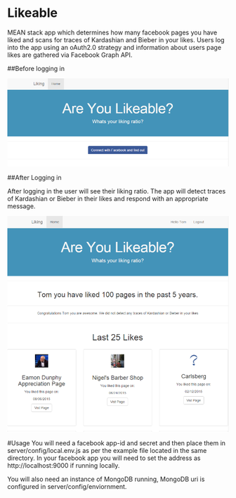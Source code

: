 # Likeable
MEAN stack app which determines how many facebook pages you have liked and scans for traces of Kardashian and Bieber in your likes. Users log into the app using an oAuth2.0 strategy and information about users page likes are gathered via Facebook Graph API.

##Before logging in

![Alt text](client/assets/images/loggedout.png?raw=true "logged out")

##After Logging in

After logging in the user will see their liking ratio. The app will detect traces of Kardashian or Bieber in their likes and respond with an appropriate message.

![Alt text](client/assets/images/loggedin.png?raw=true "logged in")

#Usage
You will need a facebook app-id and secret and then place them in server/config/local.env.js as per the example file located in the same directory. In your facebook app you will need to set the address as http://localhost:9000 if running locally.

You will also need an instance of MongoDB running, MongoDB uri is configured in server/config/enviornment.
